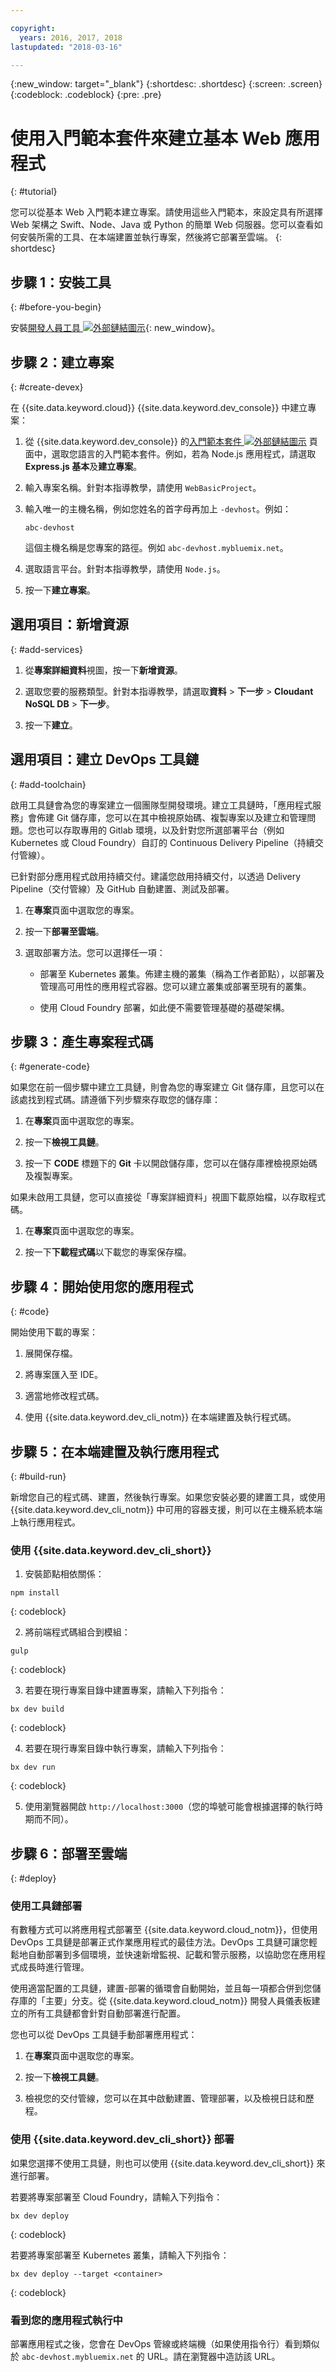 ```yaml
---

copyright:
  years: 2016, 2017, 2018
lastupdated: "2018-03-16"

---
```


{:new_window: target="_blank"}
{:shortdesc: .shortdesc}
{:screen: .screen}
{:codeblock: .codeblock}
{:pre: .pre}

# 使用入門範本套件來建立基本 Web 應用程式
{: #tutorial}

您可以從基本 Web 入門範本建立專案。請使用這些入門範本，來設定具有所選擇 Web 架構之 Swift、Node、Java 或 Python 的簡單 Web 伺服器。您可以查看如何安裝所需的工具、在本端建置並執行專案，然後將它部署至雲端。
{: shortdesc}

## 步驟 1：安裝工具
{: #before-you-begin}

安裝[開發人員工具 ![外部鏈結圖示](../../icons/launch-glyph.svg "外部鏈結圖示")](https://github.com/IBM-Bluemix/ibm-cloud-developer-tools){: new_window}。


## 步驟 2：建立專案
{: #create-devex}

在 {{site.data.keyword.cloud}} {{site.data.keyword.dev_console}} 中建立專案：

1. 從 {{site.data.keyword.dev_console}} 的[入門範本套件 ![外部鏈結圖示](../../icons/launch-glyph.svg "外部鏈結圖示")](https://console.ng.bluemix.net/developer/appservice/starter-kits/) 頁面中，選取您語言的入門範本套件。例如，若為 Node.js 應用程式，請選取 **Express.js 基本**及**建立專案**。

2. 輸入專案名稱。針對本指導教學，請使用 `WebBasicProject`。   

3. 輸入唯一的主機名稱，例如您姓名的首字母再加上 `-devhost`。例如：


	```
	abc-devhost
	```

	這個主機名稱是您專案的路徑。例如 `abc-devhost.mybluemix.net`。

4. 選取語言平台。針對本指導教學，請使用 `Node.js`。

5. 按一下**建立專案**。

## 選用項目：新增資源
{: #add-services}

1. 從**專案詳細資料**視圖，按一下**新增資源**。

2. 選取您要的服務類型。針對本指導教學，請選取**資料** > **下一步** > **Cloudant NoSQL DB** > **下一步**。

4. 按一下**建立**。

## 選用項目：建立 DevOps 工具鏈
{: #add-toolchain}

啟用工具鏈會為您的專案建立一個團隊型開發環境。建立工具鏈時，「應用程式服務」會佈建 Git 儲存庫，您可以在其中檢視原始碼、複製專案以及建立和管理問題。您也可以存取專用的 Gitlab 環境，以及針對您所選部署平台（例如 Kubernetes 或 Cloud Foundry）自訂的 Continuous Delivery Pipeline（持續交付管線）。

已針對部分應用程式啟用持續交付。建議您啟用持續交付，以透過 Delivery Pipeline（交付管線）及 GitHub 自動建置、測試及部署。

1. 在**專案**頁面中選取您的專案。

2. 按一下**部署至雲端**。

3. 選取部署方法。您可以選擇任一項：

	* 部署至 Kubernetes 叢集。佈建主機的叢集（稱為工作者節點），以部署及管理高可用性的應用程式容器。您可以建立叢集或部署至現有的叢集。

	* 使用 Cloud Foundry 部署，如此便不需要管理基礎的基礎架構。

## 步驟 3：產生專案程式碼
{: #generate-code}

如果您在前一個步驟中建立工具鏈，則會為您的專案建立 Git 儲存庫，且您可以在該處找到程式碼。請遵循下列步驟來存取您的儲存庫：

1. 在**專案**頁面中選取您的專案。

2. 按一下**檢視工具鏈**。

3. 按一下 **CODE** 標題下的 **Git** 卡以開啟儲存庫，您可以在儲存庫裡檢視原始碼及複製專案。

如果未啟用工具鏈，您可以直接從「專案詳細資料」視圖下載原始檔，以存取程式碼。

1. 在**專案**頁面中選取您的專案。

2. 按一下**下載程式碼**以下載您的專案保存檔。

## 步驟 4：開始使用您的應用程式
{: #code}

開始使用下載的專案：

1. 展開保存檔。

2. 將專案匯入至 IDE。

3. 適當地修改程式碼。

4. 使用 {{site.data.keyword.dev_cli_notm}} 在本端建置及執行程式碼。


## 步驟 5：在本端建置及執行應用程式
{: #build-run}

新增您自己的程式碼、建置，然後執行專案。如果您安裝必要的建置工具，或使用 {{site.data.keyword.dev_cli_notm}} 中可用的容器支援，則可以在主機系統本端上執行應用程式。

### 使用 {{site.data.keyword.dev_cli_short}}

1. 安裝節點相依關係：

  ```
  npm install
  ```
  {: codeblock}

2. 將前端程式碼組合到模組：

  ```
  gulp
  ```
  {: codeblock}

3. 若要在現行專案目錄中建置專案，請輸入下列指令：

  ```
  bx dev build
  ```
  {: codeblock}

4. 若要在現行專案目錄中執行專案，請輸入下列指令：

  ```
  bx dev run
  ```
  {: codeblock}

5. 使用瀏覽器開啟 `http://localhost:3000`（您的埠號可能會根據選擇的執行時期而不同）。


## 步驟 6：部署至雲端
{: #deploy}

### 使用工具鏈部署
有數種方式可以將應用程式部署至 {{site.data.keyword.cloud_notm}}，但使用 DevOps 工具鏈是部署正式作業應用程式的最佳方法。DevOps 工具鏈可讓您輕鬆地自動部署到多個環境，並快速新增監視、記載和警示服務，以協助您在應用程式成長時進行管理。

使用適當配置的工具鏈，建置-部署的循環會自動開始，並且每一項都合併到您儲存庫的「主要」分支。從 {{site.data.keyword.cloud_notm}} 開發人員儀表板建立的所有工具鏈都會針對自動部署進行配置。

您也可以從 DevOps 工具鏈手動部署應用程式：

1. 在**專案**頁面中選取您的專案。

2. 按一下**檢視工具鏈**。

3. 檢視您的交付管線，您可以在其中啟動建置、管理部署，以及檢視日誌和歷程。

### 使用 {{site.data.keyword.dev_cli_short}} 部署
如果您選擇不使用工具鏈，則也可以使用 {{site.data.keyword.dev_cli_short}} 來進行部署。

若要將專案部署至 Cloud Foundry，請輸入下列指令：

  ```
  bx dev deploy
  ```
  {: codeblock}

若要將專案部署至 Kubernetes 叢集，請輸入下列指令：

```
bx dev deploy --target <container>
```
{: codeblock}

### 看到您的應用程式執行中
部署應用程式之後，您會在 DevOps 管線或終端機（如果使用指令行）看到類似於 `abc-devhost.mybluemix.net` 的 URL。請在瀏覽器中造訪該 URL。
